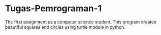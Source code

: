 # Tugas-Pemrograman-1
The first assignment as a computer science student. This program creates beautiful squares and circles using turtle module in python. 
